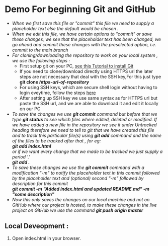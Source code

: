 # Demo For beginning Git and GitHub
<ul>
<li><em>When we first save this file or "commit" this file we need to supply a placeholder text else the default would be chosen .</em></li>
<li><em>When we edit this file, we have certain options to "commit" or save these changes, we see that the placeholder text has been changed, we go ahead and commit these changes with the preselected option, i.e. commit to the main branch</em></li>
<li><em>For cloning/downloading the repository to work on your local system , we use the following steps : </em>
<ul>
<li>First setup git on your PC, <a href="https://www.youtube.com/embed/RGOj5yH7evk?start=660" >see this Tutorial to install Git</a></li>
<li>If you need to clone/download directly using HTTPS url the later steps are not necessary that deal with the SSH key,For this just type <div><strong >git clone <em>https-url-of-repository</em></strong></div></li>
<li>For using SSH keys, which are secure shell login without having to login eveytime, follow the steps  <a href ="https://docs.github.com/en/free-pro-team@latest/github/authenticating-to-github/connecting-to-github-with-ssh">here</a> </li>
<li>After setting up SSH key we use same syntax as for HTTPS url but paste the SSH url, and we are able to download it and edit it locally on our PC</li>
</ul> </li>
<li><em>To save the changes we use <strong>git commit</strong> command but before that we type <strong>git status</strong> to see which files where edited, deleted or modified. If we have added a new file in the repository we see it under Untracked heading therefore we need to tell to git that we have created this file and to track this particular file(s) using <strong>git add</strong> command and the name of the files to be tracked after that , for eg: <div><strong>git add index.html</strong></div> or if we want every change that we made to be tracked we just supply a period '.' <div><strong>git add .</strong></div></em></li>
<li><em>To save these changes we use the <strong>git commit</strong> command with a modification "-m" to notify the placeholder text in this commit followed by the placeholder text and (optional) second "-m" followed by description for this commit <div><strong>git commit -m "Added index.html and updated README.md" -m "some description"</strong></div></em></li>
<li><em>Now this only saves the changes on our local machine and not on GitHub where our project is hosted, to make these changes in the live project on GitHub we use the command <strong>git push origin master</strong></em></li>
</ul>

## Local Deveopment :
1. Open index.html in your browser.
